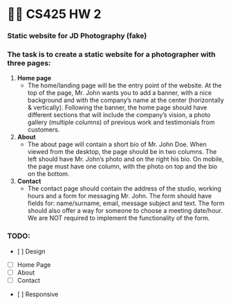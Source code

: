 # 👨‍💻 CS425 HW 2

### Static website for JD Photography (fake) 
### The task is to create a static website for a photographer with three pages:

1. **Home page**
   * The home/landing page will be the entry point of the website. At the top of the
     page, Mr. John wants you to add a banner, with a nice background and with the company’s
     name at the center (horizontally & vertically). Following the banner, the home page should
     have different sections that will include the company’s vision, a photo gallery (multiple
    columns) of previous work and testimonials from customers.
2. **About**
   * The about page will contain a short bio of Mr. John Doe. When viewed from the
     desktop, the page should be in two columns. The left should have Mr. John’s photo and on the
     right his bio. On mobile, the page must have one column, with the photo on top and the bio on
     the bottom.
3. **Contact**
   * The contact page should contain the address of the studio, working hours and a form
     for messaging Mr. John. The form should have fields for: name/surname, email, message
     subject and text. The form should also offer a way for someone to choose a meeting date/hour.
     We are NOT required to implement the functionality of the form.
     
     
### TODO:
- [ ] Design
- [ ] Home Page
- [ ] About
- [ ] Contact
- [ ] Responsive

